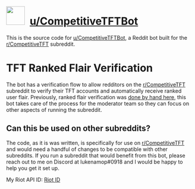 # <img width=50 height=50 src="https://cdn.discordapp.com/attachments/622143865188646913/744205133143081000/competitivetft_pfp.png">&nbsp;&nbsp;<a href="https://www.reddit.com/user/CompetitiveTFTBot">u/CompetitiveTFTBot</a>

This is the source code for <a href="https://www.reddit.com/user/CompetitiveTFTBot">u/CompetitiveTFTBot</a>, a Reddit bot built for the <a href="https://www.reddit.com/r/CompetitiveTFT">r/CompetitiveTFT</a> subreddit.

# TFT Ranked Flair Verification

The bot has a verification flow to allow redditors on the <a href="https://www.reddit.com/r/CompetitiveTFT">r/CompetitiveTFT</a> subreddit to verify their TFT accounts and automatically receive ranked user flair. Previously, ranked flair verification was <a href="https://www.reddit.com/r/CompetitiveTFT/comments/ftuyau/masters_ranked_flair_request_thread/">done by hand here</a>, this bot takes care of the process for the moderator team so they can focus on other aspects of running the subreddit.

## Can this be used on other subreddits?

The code, as it is was written, is specifically for use on <a href="https://www.reddit.com/r/CompetitiveTFT">r/CompetitiveTFT</a> and would need a handful of changes to be compatible with other subreddits. If you run a subreddit that would benefit from this bot, please reach out to me on Discord at lukenamop#0918 and I would be happy to help you get it set up.

My Riot API ID: <a href="riot.txt">Riot ID</a>
